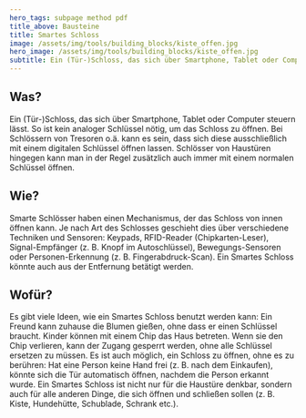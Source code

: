 ```yaml
---
hero_tags: subpage method pdf
title_above: Bausteine
title: Smartes Schloss
image: /assets/img/tools/building_blocks/kiste_offen.jpg
hero_image: /assets/img/tools/building_blocks/kiste_offen.jpg
subtitle: Ein (Tür-)Schloss, das sich über Smartphone, Tablet oder Computer steuern lässt. So ist kein analoger Schlüssel nötig, um das Schloss zu öffnen.
---
```


## Was?

Ein (Tür-)Schloss, das sich über Smartphone, Tablet oder Computer steuern lässt. So ist kein analoger Schlüssel nötig, um das Schloss zu öffnen. Bei Schlössern von Tresoren o.ä. kann es sein, dass sich diese ausschließlich mit einem digitalen Schlüssel öffnen lassen. Schlösser von Haustüren hingegen kann man in der Regel zusätzlich auch immer mit einem normalen Schlüssel öffnen.

## Wie?

Smarte Schlösser haben einen Mechanismus, der das Schloss von innen öffnen kann. Je nach Art des Schlosses geschieht dies über verschiedene Techniken und Sensoren: Keypads, RFID-Reader (Chipkarten-Leser), Signal-Empfänger (z. B. Knopf im Autoschlüssel), Bewegungs-Sensoren oder Personen-Erkennung (z. B. Fingerabdruck-Scan). Ein Smartes Schloss könnte auch aus der Entfernung betätigt werden.

## Wofür?

Es gibt viele Ideen, wie ein Smartes Schloss benutzt werden kann: Ein Freund kann zuhause die Blumen gießen, ohne dass er einen Schlüssel braucht. Kinder können mit einem Chip das Haus betreten. Wenn sie den Chip verlieren, kann der Zugang gesperrt werden, ohne alle Schlüssel ersetzen zu müssen. Es ist auch möglich, ein Schloss zu öffnen, ohne es zu berühren: Hat eine Person keine Hand frei (z. B. nach dem Einkaufen), könnte sich die Tür automatisch öffnen, nachdem die Person erkannt wurde. Ein Smartes Schloss ist nicht nur für die Haustüre denkbar, sondern auch für alle anderen Dinge, die sich öffnen und schließen sollen (z. B. Kiste, Hundehütte, Schublade, Schrank etc.).
